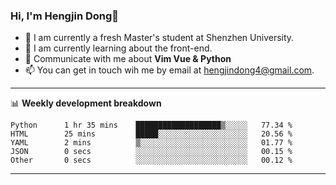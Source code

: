 ### Hi, I'm Hengjin Dong👋 <a href="dhj5252.github.io"></a>

- 🔭 I am currently a fresh Master's student at Shenzhen University.
- 🌱 I am currently learning about the front-end.
- 💬 Communicate with me about **Vim Vue & Python**
- 📫 You can get in touch wih me by email at hengjindong4@gmail.com.

---

📊 **Weekly development breakdown**

<!--START_SECTION:waka-->

```text
Python      1 hr 35 mins    ███████████████████▒░░░░░   77.34 %
HTML        25 mins         █████░░░░░░░░░░░░░░░░░░░░   20.56 %
YAML        2 mins          ▒░░░░░░░░░░░░░░░░░░░░░░░░   01.77 %
JSON        0 secs          ░░░░░░░░░░░░░░░░░░░░░░░░░   00.15 %
Other       0 secs          ░░░░░░░░░░░░░░░░░░░░░░░░░   00.12 %
```

<!--END_SECTION:waka-->

---
